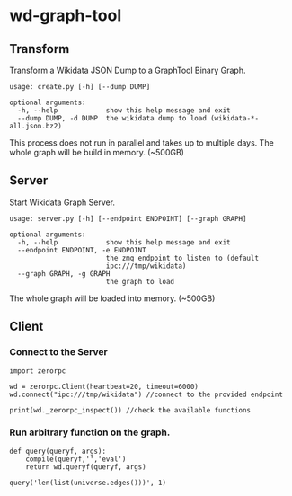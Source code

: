 # wd-graph-tool

## Transform
Transform a Wikidata JSON Dump to a GraphTool Binary Graph.

```
usage: create.py [-h] [--dump DUMP]

optional arguments:
  -h, --help            show this help message and exit
  --dump DUMP, -d DUMP  the wikidata dump to load (wikidata-*-all.json.bz2)
```

This process does not run in parallel and takes up to multiple days.
The whole graph will be build in memory. (~500GB)

## Server

Start Wikidata Graph Server.

```
usage: server.py [-h] [--endpoint ENDPOINT] [--graph GRAPH]

optional arguments:
  -h, --help            show this help message and exit
  --endpoint ENDPOINT, -e ENDPOINT
                        the zmq endpoint to listen to (default
                        ipc:///tmp/wikidata)
  --graph GRAPH, -g GRAPH
                        the graph to load
```

The whole graph will be loaded into memory. (~500GB)

## Client

### Connect to the Server

```
import zerorpc

wd = zerorpc.Client(heartbeat=20, timeout=6000)
wd.connect("ipc:///tmp/wikidata") //connect to the provided endpoint

print(wd._zerorpc_inspect()) //check the available functions
```

### Run arbitrary function on the graph.

```
def query(queryf, args):
    compile(queryf,'','eval')
    return wd.queryf(queryf, args)

query('len(list(universe.edges()))', 1)
```
